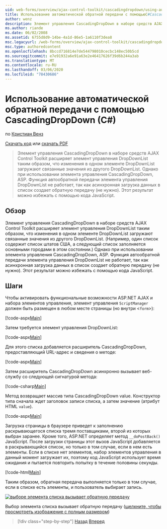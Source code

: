 ```yaml
---
uid: web-forms/overview/ajax-control-toolkit/cascadingdropdown/using-auto-postback-with-cascadingdropdown-cs
title: Использование автоматической обратной передачи с помощьюC#CascadingDropDown () | Документация Майкрософт
author: wenz
description: Элемент управления CascadingDropDown в наборе средств AJAX Control Toolkit расширяет элемент управления DropDownList таким образом, что изменения в одном элементе DropDownList загружают связанные значения в АНОС...
ms.author: riande
ms.date: 06/02/2008
ms.assetid: 6755d8d9-14be-4a1d-86e5-1a6110f3dea8
msc.legacyurl: /web-forms/overview/ajax-control-toolkit/cascadingdropdown/using-auto-postback-with-cascadingdropdown-cs
msc.type: authoredcontent
ms.openlocfilehash: 8bccd716814e7de544798010cecbc148ec50b5cd
ms.sourcegitcommit: e7e91932a6e91a63e2e46417626f39d6b244a3ab
ms.translationtype: MT
ms.contentlocale: ru-RU
ms.lasthandoff: 03/06/2020
ms.locfileid: "78430686"
---
```

# <a name="using-auto-postback-with-cascadingdropdown-c"></a>Использование автоматической обратной передачи с помощью CascadingDropDown (C#)

по [Кристиан Венз](https://github.com/wenz)

[Скачать код](https://download.microsoft.com/download/9/0/7/907760b1-2c60-4f81-aeb6-ca416a573b0d/cascadingdropdown3.cs.zip) или [скачать PDF](https://download.microsoft.com/download/2/d/c/2dc10e34-6983-41d4-9c08-f78f5387d32b/cascadingdropdown3CS.pdf)

> Элемент управления CascadingDropDown в наборе средств AJAX Control Toolkit расширяет элемент управления DropDownList таким образом, что изменения в одном элементе DropDownList загружают связанные значения из другого DropDownList. Однако при использовании элемента управления CascadingDropDown, ASP. Функция автообратной передачи элемента управления DropDownList не работает, так как асинхронная загрузка данных в список создает обратную передачу (не нужно). Этот результат можно избежать с помощью кода JavaScript.

## <a name="overview"></a>Обзор

Элемент управления CascadingDropDown в наборе средств AJAX Control Toolkit расширяет элемент управления DropDownList таким образом, что изменения в одном элементе DropDownList загружают связанные значения из другого DropDownList. (Например, один список содержит список штатов США, а следующий список заполняется основными городами в этом состоянии.) Однако при использовании элемента управления CascadingDropDown, ASP. Функция автообратной передачи элемента управления DropDownList не работает, так как асинхронная загрузка данных в список создает обратную передачу (не нужно). Этот результат можно избежать с помощью кода JavaScript.

## <a name="steps"></a>Шаги

Чтобы активировать функциональные возможности ASP.NET AJAX и набора элементов управления, элемент управления `ScriptManager` должен быть размещен в любом месте страницы (но внутри &lt;`form`&gt;):

[!code-aspx[Main](using-auto-postback-with-cascadingdropdown-cs/samples/sample1.aspx)]

Затем требуется элемент управления DropDownList:

[!code-aspx[Main](using-auto-postback-with-cascadingdropdown-cs/samples/sample2.aspx)]

Для этого списка добавляется расширитель CascadingDropDown, предоставляющий URL-адрес и сведения о методе:

[!code-aspx[Main](using-auto-postback-with-cascadingdropdown-cs/samples/sample3.aspx)]

Затем расширитель CascadingDropDown асинхронно вызывает веб-службу со следующей сигнатурой метода:

[!code-csharp[Main](using-auto-postback-with-cascadingdropdown-cs/samples/sample4.cs)]

Метод возвращает массив типа CascadingDropDown value. Конструктор типа сначала ждет заголовок записи списка, а затем значение (атрибут HTML `value`).

[!code-aspx[Main](using-auto-postback-with-cascadingdropdown-cs/samples/sample5.aspx)]

Загрузка страницы в браузере приведет к заполнению раскрывающегося списка тремя поставщиками, второй из которых выбран заранее. Кроме того, ASP.NET определяет метод `__doPostBack()` JavaScript. После загрузки страницы этот вызов JavaScript добавляется в раскрывающийся список, но только в том случае, если в нем есть элементы. Если в списке нет элементов, набор элементов управления в данный момент загружает их, поэтому код JavaScript использует время ожидания и пытается повторить попытку в течение половины секунды.

[!code-html[Main](using-auto-postback-with-cascadingdropdown-cs/samples/sample6.html)]

Таким образом, обратная передача выполняется только в том случае, если в списке есть элементы, и пользователь выбирает запись.

[![выборе элемента списка вызывает обратную передачу](using-auto-postback-with-cascadingdropdown-cs/_static/image2.png)](using-auto-postback-with-cascadingdropdown-cs/_static/image1.png)

Выбор элемента списка вызывает обратную передачу ([щелкните, чтобы просмотреть изображение с полным размером](using-auto-postback-with-cascadingdropdown-cs/_static/image3.png))

> [!div class="step-by-step"]
> [Назад](presetting-list-entries-with-cascadingdropdown-cs.md)
> [Вперед](filling-a-list-using-cascadingdropdown-vb.md)
